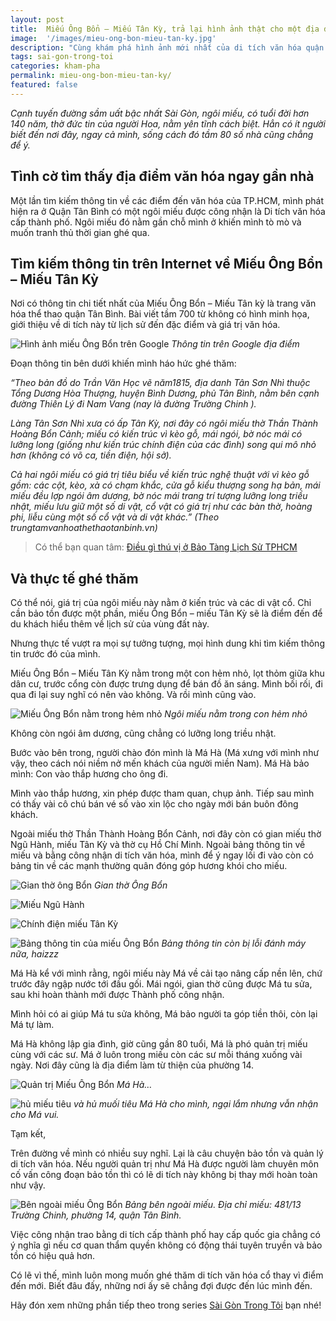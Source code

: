 ```yaml
---
layout: post
title:  Miếu Ông Bổn – Miếu Tân Kỳ, trả lại hình ảnh thật cho một địa điểm văn hóa
image:  '/images/mieu-ong-bon-mieu-tan-ky.jpg'
description: "Cùng khám phá hình ảnh mới nhất của di tích văn hóa quận Tân Bình Miếu Ông Bổn - Miếu Tân Kỳ. Nhiều thông tin thực tế của địa danh này."
tags: sai-gon-trong-toi
categories: kham-pha
permalink: mieu-ong-bon-mieu-tan-ky/
featured: false
---
```

_Cạnh tuyến đường sầm uất bậc nhất Sài Gòn, ngôi miếu, có tuổi đời hơn 140 năm, thờ đức tin của người Hoa, nằm yên tĩnh cách biệt. Hẳn có ít người biết đến nơi đây, ngay cả mình, sống cách đó tầm 80 số nhà cũng chẳng để ý._

## Tình cờ tìm thấy địa điểm văn hóa ngay gần nhà

Một lần tìm kiếm thông tin về các điểm đến văn hóa của TP.HCM, mình phát hiện ra ở Quận Tân Bình có một ngôi miếu được công nhận là Di tích văn hóa cấp thành phố. Ngôi miếu đó nằm gần chỗ mình ở khiến mình tò mò và muốn tranh thủ thời gian ghé qua.

## Tìm kiếm thông tin trên Internet về Miếu Ông Bổn – Miếu Tân Kỳ

Nơi có thông tin chi tiết nhất của Miếu Ông Bổn – Miếu Tân kỳ là trang văn hóa thể thao quận Tân Bình. Bài viết tầm 700 từ không có hình minh họa, giới thiệu về di tích này từ lịch sử đến đặc điểm và giá trị văn hóa.

![Hình ảnh miếu Ông Bổn trên Google](/images/mieu-tren-google-dia-diem.JPG)
_Thông tin trên Google địa điểm_

Đoạn thông tin bên dưới khiến mình háo hức ghé thăm:

_“Theo bản đồ do Trần Văn Học vẽ năm1815, địa danh Tân Sơn Nhì thuộc Tổng Dương Hòa Thượng, huyện Bình Dương, phủ Tân Bình, nằm bên cạnh đường Thiên Lý đi Nam Vang (nay là đường Trường Chinh )._

_Làng Tân Sơn Nhì xưa có ấp Tân Kỳ, nơi đây có ngôi miếu thờ Thần Thành Hoàng Bổn Cảnh; miếu có kiến trúc vì kèo gỗ, mái ngói, bờ nóc mái có lưỡng long (giống như kiến trúc chính điện của các đình) song qui mô nhỏ hơn (không có võ ca, tiền điện, hội sở)._

_Cả hai ngôi miếu có giá trị tiêu biểu về kiến trúc nghệ thuật với vì kèo gỗ gồm: các cột, kèo, xà có chạm khắc, cửa gỗ kiểu thượng song hạ bản, mái miếu đều lợp ngói âm dương, bờ nóc mái trang trí tượng lưỡng long triều nhật, miếu lưu giữ một số di vật, cổ vật có giá trị như các bàn thờ, hoàng phi, liễu cùng một số cổ vật và di vật khác.” (Theo trungtamvanhoathethaotanbinh.vn)_

> Có thể bạn quan tâm: [Điều gì thú vị ở Bảo Tàng Lịch Sử TPHCM]( https://vegiang.com/dieu-gi-khien-bao-tang-lich-su-tp-hcm-dac-biet/)

## Và thực tế ghé thăm

Có thể nói, giá trị của ngôi miếu này nằm ở kiến trúc và các di vật cổ. Chỉ cần bảo tồn được một phần, miếu Ông Bổn – miếu Tân Kỳ sẽ là điểm đến để du khách hiểu thêm về lịch sử của vùng đất này.

Nhưng thực tế vượt ra mọi sự tưởng tượng, mọi hình dung khi tìm kiếm thông tin trước đó của mình.

Miếu Ông Bổn – Miếu Tân Kỳ nằm trong một con hẻm nhỏ, lọt thỏm giữa khu dân cư, trước cổng còn được trưng dụng để bán đồ ăn sáng. Mình bối rối, đi qua đi lại suy nghĩ có nên vào không. Và rồi mình cũng vào.

![Miếu Ông Bổn nằm trong hẻm nhỏ](/images/Cong-mieu-Ong-Bon.jpg)
_Ngôi miếu nằm trong con hẻm nhỏ_

Không còn ngói âm dương, cũng chẳng có lưỡng long triều nhật.

Bước vào bên trong, người chào đón mình là Má Hà (Má xưng với mình như vậy, theo cách nói niềm nở mến khách của người miền Nam). Má Hà bảo mình: Con vào thắp hương cho ông đi.

Mình vào thắp hương, xin phép được tham quan, chụp ảnh. Tiếp sau mình có thấy vài cô chú bán vé số vào xin lộc cho ngày mới bán buôn đông khách.

Ngoài miếu thờ Thần Thành Hoàng Bổn Cảnh, nơi đây còn có gian miếu thờ Ngũ Hành, miếu Tân Kỳ và thờ cụ Hồ Chí Minh. Ngoài bảng thông tin về miếu và bằng công nhận di tích văn hóa, mình để ý ngay lối đi vào còn có bảng tin về các mạnh thường quân đóng góp hương khói cho miếu.

![Gian thờ ông Bổn](/images/GIan-tho-Ong-Bon.jpg)
_Gian thờ Ông Bổn_

![Miếu Ngũ Hành](/images/Mieu-ngu-hanh.jpg)

![Chính điện miếu Tân Kỳ](/images/Chinh-dien-mieu-Tan-Ky.jpg)

![Bảng thông tin của miếu Ông Bổn](/images/Bang-thong-tin-di-tich.jpg)
_Bảng thông tin còn bị lỗi đánh máy nữa, haizzz_

Má Hà kể với mình rằng, ngôi miếu này Má về cải tạo nâng cấp nền lên, chứ trước đây ngập nước tới đầu gối. Mái ngói, gian thờ cũng được Má tu sửa, sau khi hoàn thành mới được Thành phố công nhận.

Mình hỏi có ai giúp Má tu sửa không, Má bảo người ta góp tiền thôi, còn lại Má tự làm.

Má Hà không lập gia đình, giờ cũng gần 80 tuổi, Má là phó quản trị miếu cùng với các sư. Má ở luôn trong miếu còn các sư mỗi tháng xuống vài ngày. Nơi đây cũng là địa điểm làm từ thiện của phường 14.

![Quản trị Miếu Ông Bổn](/images/Quan-tri-mieu-Ong-Bon.jpg)
_Má Hà…_

![hủ miếu tiêu](/images/hu-muoi-duoc-cho-mieu-ong-bon.jpg)
_và hủ muối tiêu Má Hà cho mình, ngại lắm nhưng vẫn nhận cho Má vui._

Tạm kết,

Trên đường về mình có nhiều suy nghĩ. Lại là câu chuyện bảo tồn và quản lý di tích văn hóa. Nếu người quản trị như Má Hà được người làm chuyên môn cố vấn công đoạn bảo tồn thì có lẽ di tích này không bị thay mới hoàn toàn như vậy.

![Bên ngoài miếu Ông Bổn](/images/ben-ngoai-mieu-ong-bon.jpg)
_Bảng bên ngoài miếu. Địa chỉ miếu: 481/13 Trường Chinh, phường 14, quận Tân Bình._

Việc công nhận trao bằng di tích cấp thành phố hay cấp quốc gia chẳng có ý nghĩa gì nếu cơ quan thẩm quyền không có động thái tuyên truyền và bảo tồn có hiệu quả hơn.

Có lẽ vì thế, mình luôn mong muốn ghé thăm di tích văn hóa cổ thay vì điểm đến mới. Biết đâu đấy, những nơi ấy sẽ chẳng đợi được đến lúc mình đến.

Hãy đón xem những phần tiếp theo trong series [Sài Gòn Trong Tôi](https://vegiang.com/tag/sai-gon-trong-toi) bạn nhé!

